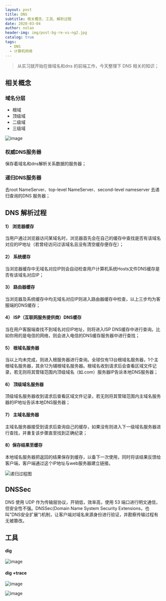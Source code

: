```yaml
---
layout: post
title: DNS
subtitle: 相关概念、工具、解析过程
date: 2020-03-04
author: nolan
header-img: img/post-bg-re-vs-ng2.jpg
catalog: true
tags:
  - DNS
  - 计算机网络
---
```



>   从实习就开始在做域名和dns 的前端工作，今天整理下 DNS 相关的知识；

##  相关概念

###   域名分层
-   根域
-   顶级域
-   二级域
-   三级域

![image](https://tva1.sinaimg.cn/large/00831rSTgy1gcr2gjdmiwj30o108owfa.jpg)

  
### 权威DNS服务器

保存着域名和dns解析关系数据的服务器；

### 递归DNS服务器

去root NameServer、top-level NameServer、second-level nameserver 去递归查询的DNS 服务器；

##  DNS 解析过程

####    1） 浏览器缓存　　
当用户通过浏览器访问某域名时，浏览器首先会在自己的缓存中查找是否有该域名对应的IP地址（若曾经访问过该域名且没有清空缓存便存在）；　　

####    2） 系统缓存　　

当浏览器缓存中无域名对应IP则会自动检查用户计算机系统Hosts文件DNS缓存是否有该域名对应IP；　

####    3） 路由器缓存　　

当浏览器及系统缓存中均无域名对应IP则进入路由器缓存中检查，以上三步均为客服端的DNS缓存；　

####    4） ISP（互联网服务提供商）DNS缓存　　

当在用户客服端查找不到域名对应IP地址，则将进入ISP DNS缓存中进行查询。比如你用的是电信的网络，则会进入电信的DNS缓存服务器中进行查找；　　

####    5） 根域名服务器　　

当以上均未完成，则进入根服务器进行查询。全球仅有13台根域名服务器，1个主根域名服务器，其余12为辅根域名服务器。根域名收到请求后会查看区域文件记录，若无则将其管辖范围内顶级域名（如.com）服务器IP告诉本地DNS服务器；　　

####    6） 顶级域名服务器　　

顶级域名服务器收到请求后查看区域文件记录，若无则将其管辖范围内主域名服务器的IP地址告诉本地DNS服务器；　　

####    7） 主域名服务器

主域名服务器接受到请求后查询自己的缓存，如果没有则进入下一级域名服务器进行查找，并重复该步骤直至找到正确纪录；　　

####    8）保存结果至缓存　　

本地域名服务器把返回的结果保存到缓存，以备下一次使用，同时将该结果反馈给客户端，客户端通过这个IP地址与web服务器建立链接。

![递归过程图](https://tva1.sinaimg.cn/large/00831rSTgy1gcr2k1e2j0j30o108kjsj.jpg)


##  DNSSec

DNS 使用 UDP 作为传输层协议，开销低，效率高，使用 53 端口进行明文通信，但安全性不强。DNSSec(Domain Name System Security Extensions，也叫"DNS安全扩展")机制，让客户端对域名来源身份进行验证，并勘察传输过程有无被篡改。

##  工具

####    dig

![image](https://tva1.sinaimg.cn/large/00831rSTgy1gcr2t79ezyj312y0sywnj.jpg)

####    dig +trace

![image](https://tva1.sinaimg.cn/large/00831rSTgy1gcr2us8uoxj30u010m1kx.jpg)

![image](https://tva1.sinaimg.cn/large/00831rSTgy1gcr2vnufngj316h0u0ker.jpg)

